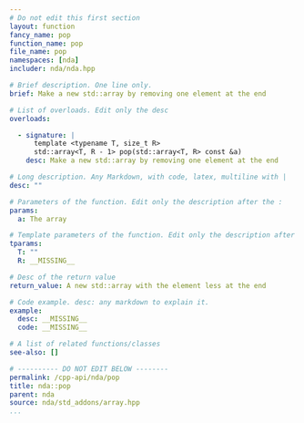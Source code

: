 ```yaml
---
# Do not edit this first section
layout: function
fancy_name: pop
function_name: pop
file_name: pop
namespaces: [nda]
includer: nda/nda.hpp

# Brief description. One line only.
brief: Make a new std::array by removing one element at the end

# List of overloads. Edit only the desc
overloads:

  - signature: |
      template <typename T, size_t R>
      std::array<T, R - 1> pop(std::array<T, R> const &a)
    desc: Make a new std::array by removing one element at the end

# Long description. Any Markdown, with code, latex, multiline with |
desc: ""

# Parameters of the function. Edit only the description after the :
params:
  a: The array

# Template parameters of the function. Edit only the description after the :
tparams:
  T: ""
  R: __MISSING__

# Desc of the return value
return_value: A new std::array with the element less at the end

# Code example. desc: any markdown to explain it.
example:
  desc: __MISSING__
  code: __MISSING__

# A list of related functions/classes
see-also: []

# ---------- DO NOT EDIT BELOW --------
permalink: /cpp-api/nda/pop
title: nda::pop
parent: nda
source: nda/std_addons/array.hpp
...
```



